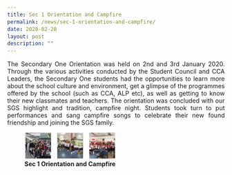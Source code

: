 ```yaml
---
title: Sec 1 Orientation and Campfire
permalink: /news/sec-1-orientation-and-campfire/
date: 2020-02-20
layout: post
description: ""
---
```

<p style="text-align: justify;"> The Secondary One Orientation was held on 2nd and 3rd January 2020. Through the various activities conducted by the Student Council and CCA Leaders, the Secondary One students had the opportunities to learn more about the school culture and environment, get a glimpse of the programmes offered by the school (such as CCA, ALP etc), as well as getting to know their new classmates and teachers. The orientation was concluded with our SGS highlight and tradition, campfire night. Students took turn to put performances and sang campfire songs to celebrate their new found friendship and joining the SGS family. </p>

<figure>
	<a href="/images/Capture.jpg" target = "_blank"> <img src="/images/Capture.jpg" 
     style="width:50%"></a>
<figcaption> 
	<strong> Sec 1 Orientation and Campfire</strong> 
	</figcaption>
</figure>
